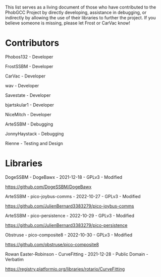 This list serves as a living document of those who have contributed to the PhobGCC Project by directly developing, assistance in debugging, or indirectly by allowing the use of their libraries to further the project.
If you believe someone is missing, please let Frost or CarVac know!

# Contributors

Phobos132 - Developer

FrostSSBM - Developer

CarVac - Developer

wav - Developer

Savestate - Developer

bjartskular1 - Developer

NiceMitch - Developer

ArteSSBM - Debugging

JonnyHaystack - Debugging

Rienne - Testing and Design

# Libraries

DogeSSBM - DogeBawx - 2021-12-18 - GPLv3 - Modified

https://github.com/DogeSSBM/DogeBawx

ArteSSBM - pico-joybus-comms - 2022-10-27 - GPLv3 - Modified

https://github.com/JulienBernard3383279/pico-joybus-comms

ArteSSBM - pico-persistence - 2022-10-29 - GPLv3 - Modified

https://github.com/JulienBernard3383279/pico-persistence

Obstruse - pico-composite8 - 2022-10-30 - GPLv3 - Modified

https://github.com/obstruse/pico-composite8

Rowan Easter-Robinson - CurveFitting - 2021-12-28 - Public Domain - Verbatim

https://registry.platformio.org/libraries/rotario/CurveFitting
